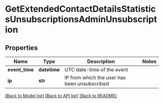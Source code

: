 # GetExtendedContactDetailsStatisticsUnsubscriptionsAdminUnsubscription

## Properties
Name | Type | Description | Notes
------------ | ------------- | ------------- | -------------
**event_time** | **datetime** | UTC date-time of the event | 
**ip** | **str** | IP from which the user has been unsubscribed | 

[[Back to Model list]](../README.md#documentation-for-models) [[Back to API list]](../README.md#documentation-for-api-endpoints) [[Back to README]](../README.md)


